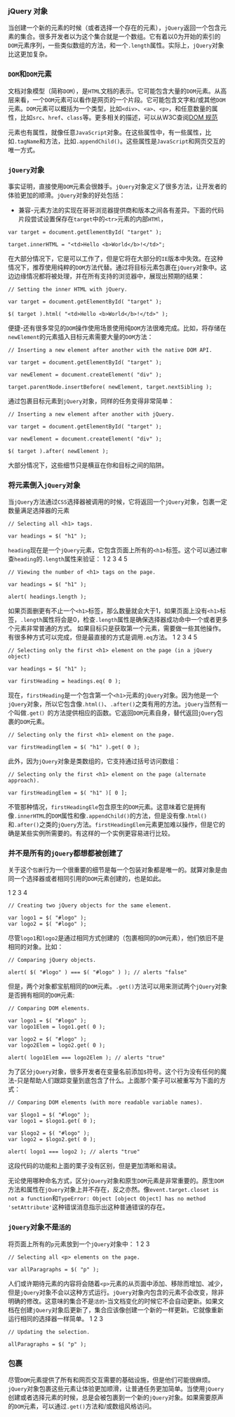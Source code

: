 ### jQuery 对象
当创建一个新的元素的时候（或者选择一个存在的元素），`jQuery`返回一个包含元素的集合。很多开发者以为这个集合就是一个数组。它有着以0为开始的索引的`DOM`元素序列，一些类似数组的方法，和一个`.length`属性。实际上，`jQuery`对象比这更加复杂。

### `DOM`和`DOM`元素
文档对象模型（简称`DOM`），是`HTML`文档的表示。它可能包含大量的`DOM`元素。从高层来看，一个`DOM`元素可以看作是网页的一个片段。它可能包含文字和/或其他`DOM`元素。`DOM`元素可以概括为一个类型，比如`<div>`、`<a>`、`<p>`，和任意数量的属性，比如`src`、`href`、`class`等。更多相关的描述，可以从W3C查阅[DOM 规范]()

元素也有属性，就像任意`JavaScript`对象。在这些属性中，有一些属性，比如`.tagName`和方法，比如`.appendChild()`。这些属性是`JavaScript`和网页交互的唯一方式。

### `jQuery`对象
事实证明，直接使用`DOM`元素会很棘手。`jQuery`对象定义了很多方法，让开发者的体验更加的顺滑。`jQuery`对象的好处包括：

- 兼容-元素方法的实现在哥哥浏览器提供商和版本之间各有差异。下面的代码片段尝试设置保存在`target`中的`<tr>`元素的内部`HTMl`，

```
var target = document.getElementById( "target" );
 
target.innerHTML = "<td>Hello <b>World</b>!</td>";
```
在大部分情况下，它是可以工作了，但是它将在大部分的`IE`版本中失效。在这种情况下，推荐使用纯粹的`DOM`方法代替。通过将目标元素包裹在`jQuery`对象中。这边边缘情况都将被处理，并在所有支持的浏览器中，展现出预期的结果：
```
// Setting the inner HTML with jQuery.
 
var target = document.getElementById( "target" );
 
$( target ).html( "<td>Hello <b>World</b>!</td>" );
```
便捷-还有很多常见的`DOM`操作使用场景使用纯`DOM`方法很难完成。比如，将存储在`newElement`的元素插入目标元素需要大量的`DOM`方法：
```
// Inserting a new element after another with the native DOM API.
 
var target = document.getElementById( "target" );
 
var newElement = document.createElement( "div" );
 
target.parentNode.insertBefore( newElement, target.nextSibling );
```
通过包裹目标元素到`jQuery`对象，同样的任务变得非常简单：
```
// Inserting a new element after another with jQuery.
 
var target = document.getElementById( "target" );
 
var newElement = document.createElement( "div" );
 
$( target ).after( newElement );
```
大部分情况下，这些细节只是横亘在你和目标之间的陷阱。
### 将元素倒入`jQuery`对象
当`jQuery`方法通过`CSS`选择器被调用的时候，它将返回一个`jQuery`对象，包裹一定数量满足选择器的元素
```
// Selecting all <h1> tags.
 
var headings = $( "h1" );
```
`heading`现在是一个`jQuery`元素，它包含页面上所有的`<h1>`标签。这个可以通过审查`heading`的`.length`属性来验证：
1
2
3
4
5
```
// Viewing the number of <h1> tags on the page.
 
var headings = $( "h1" );
 
alert( headings.length );
```
如果页面删更有不止一个`<h1>`标签，那么数量就会大于1，如果页面上没有`<h1>`标签，`.length`属性将会是0，检查`.length`属性是确保选择器成功命中一个或者更多个元素非常普通的方式。
如果目标只是获取第一个元素，需要做一些其他操作。有很多种方式可以完成，但是最直接的方式是调用`.eq`方法。
1
2
3
4
5
```
// Selecting only the first <h1> element on the page (in a jQuery object)
 
var headings = $( "h1" );
 
var firstHeading = headings.eq( 0 );
```
现在，`firstHeading`是一个包含第一个`<h1>`元素的`jQuery`对象。因为他是一个`jQuery`对象，所以它包含像`.html()`、`.after()`之类有用的方法。`jQuery`当然有一个叫做`.get(）`的方法提供相应的函数。它返回`DOM`元素自身，替代返回`jQuery`包裹的`DOM`元素。
```
// Selecting only the first <h1> element on the page.
 
var firstHeadingElem = $( "h1" ).get( 0 );
```
此外，因为`jQuery`对象是类数组的，它支持通过括号访问数组：
```
// Selecting only the first <h1> element on the page (alternate approach).
 
var firstHeadingElem = $( "h1" )[ 0 ];
```
不管那种情况，`firstHeadingEle`包含原生的`DOM`元素。这意味着它是拥有像`.innerHTML`的`DOM`属性和像`.appendChild()`的方法，但是没有像`.html()`和`.after()`之类的`jQuery`方法。`firstHeadingElem`元素更加难以操作，但是它的确是某些实例所需要的。有这样的一个实例更容易进行比较。
### 并不是所有的`jQuery`都想都被创建了

关于这个`包裹`行为一个很重要的细节是每一个包装对象都是唯一的。就算对象是由同一个选择器或者相同引用的`DOM`元素创建的，也是如此。

1
2
3
4
```
// Creating two jQuery objects for the same element.
 
var logo1 = $( "#logo" );
var logo2 = $( "#logo" );
```
尽管`logo1`和`logo2`是通过相同方式创建的（包裹相同的`DOM`元素），他们依旧不是相同的对象。比如：
```
// Comparing jQuery objects.
 
alert( $( "#logo" ) === $( "#logo" ) ); // alerts "false"
```
但是，两个对象都宝航相同的`DOM`元素。`.get()`方法可以用来测试两个`jQuery`对象是否拥有相同的`DOM`元素:
```
// Comparing DOM elements.
 
var logo1 = $( "#logo" );
var logo1Elem = logo1.get( 0 );
 
var logo2 = $( "#logo" );
var logo2Elem = logo2.get( 0 );
 
alert( logo1Elem === logo2Elem ); // alerts "true"
```
为了区分`jQuery`对象，很多开发者在变量名前添加`$`符号。这个行为没有任何的魔法-只是帮助人们跟踪变量到底包含了什么。上面那个栗子可以被重写为下面的方式：
```
// Comparing DOM elements (with more readable variable names).
 
var $logo1 = $( "#logo" );
var logo1 = $logo1.get( 0 );
 
var $logo2 = $( "#logo" );
var logo2 = $logo2.get( 0 );
 
alert( logo1 === logo2 ); // alerts "true"
```

这段代码的功能和上面的栗子没有区别，但是更加清晰和易读。

无论使用哪种命名方式，区分`jQuery`对象和原生`DOM`元素是非常重要的。原生`DOM`方法和属性在`jQuery`对象上并不存在，反之亦然。像`event.target.closet is not a function`和`TypeError: Object [object Object] has no method 'setAttribute'`这种错误消息指示出这种普通错误的存在。
### `jQuery`对象不是`活的`
将页面上所有的`p`元素放到一个`jQuery`对象中：
1
2
3
```
// Selecting all <p> elements on the page.
 
var allParagraphs = $( "p" );
```
人们或许期待元素的内容将会随着`<p>`元素的从页面中添加、移除而增加、减少，但是`jQuery`对象不会以这种方式运行。`jQuery`对象内包含的元素不会改变，除非明确的修改。这意味的集合不是`活的`-当文档变化的时候它不会自动更新。如果文档在创建`jQuery`对象后更新了，集合应该像创建一个新的一样更新。它就像重新运行相同的选择器一样简单。
1
2
3
```
// Updating the selection.
 
allParagraphs = $( "p" );
```
### 包裹
尽管`DOM`元素提供了所有和网页交互需要的基础设施，但是他们可能很麻烦。`jQuery`对象包裹这些元素让体验更加顺滑，让普通任务更加简单。当使用`jQuery`创建或者选择元素的时候，总是会被包裹到一个新的`jQuery`对象。如果需要原声的`DOM`元素，可以通过`.get()`方法和/或数组风格访问。